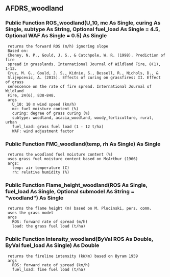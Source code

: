 ## AFDRS_woodland

### Public Function ROS_woodland(U_10, mc As Single, curing As Single, subtype As String, Optional fuel_load As Single = 4.5, Optional WAF As Single = 0.5) As Single
     returns the forward ROS (m/h) ignoring slope
     Based on:
     Cheney, N. P., Gould, J. S., & Catchpole, W. R. (1998). Prediction of fire
     spread in grasslands. International Journal of Wildland Fire, 8(1), 1-13.
     Cruz, M. G., Gould, J. S., Kidnie, S., Bessell, R., Nichols, D., &
     Slijepcevic, A. (2015). Effects of curing on grassfires: II. Effect of grass
     senescence on the rate of fire spread. International Journal of Wildland
     Fire, 24(6), 838-848.
     args
       U_10: 10 m wind speed (km/h)
       mc: fuel moisture content (%)
       curing: degree of grass curing (%)
       subtype: woodland, acacia_woodland, woody_forticulture, rural, urban
       fuel_load: grass fuel load (1 - 12 t/ha)
       WAF: wind adjustment factor

### Public Function FMC_woodland(temp, rh As Single) As Single
     returns the woodland fuel moisture content (%)
     uses grass fuel moisture content based on McArthur (1966)
     args:
       temp: air temperature (C)
       rh: relative humidity (%)

### Public Function Flame_height_woodland(ROS As Single, fuel_load As Single, Optional submodel As String = "woodland") As Single
     returns the flame height (m) based on M. Plucinski, pers. comm.
     uses the grass model
     args
       ROS: forward rate of spread (m/h)
       load: the grass fuel load (t/ha)

### Public Function Intensity_woodland(ByVal ROS As Double, ByVal fuel_load As Single) As Double
     returns the fireline intensity (kW/m) based on Byram 1959
     args
       ROS: forward rate of spread (km/h)
       fuel_load: fine fuel load (t/ha)
